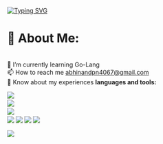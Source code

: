 [![Typing SVG](https://readme-typing-svg.demolab.com?font=Fira+Code&pause=1000&width=435&lines=ABHINAND+P+N;Backend+devloper+Go-Lang;Passionate+In+DevOps;Also+Learn+REACT)](https://git.io/typing-svg)
# 💫 About Me:
<br>🌱 I’m currently learning Go-Lang
<br>📫 How to reach me abhinandpn4067@gmail.com<br>
📄 Know about my experiences 
**languages and tools:**  

<a><img src="https://skillicons.dev/icons?i=go,html,js,bash,css" />
<a/> <br/>
<a><img src="https://skillicons.dev/icons?i=mysql,postgres,bootstrap" />
<a/> <br/>
<a><img src="https://skillicons.dev/icons?i=git,figma,github,githubactions,gitlab,postman" />
<a/>
 <br/>
<a><img src="https://skillicons.dev/icons?i=ae,idea,ai,ps,pr,visualstudio,vscode" />
<a/>
<a><img src="https://skillicons.dev/icons?i=devto,discord,gcp,instagram,linkedin,stackoverflow" />
<a/>
<a><img src="https://skillicons.dev/icons?i=aws,docker,kafka,kubernetes" />
<a/>
[![](https://visitcount.itsvg.in/api?id=abhinandpn&icon=0&color=8)](https://visitcount.itsvg.in)

![](https://quotes-github-readme.vercel.app/api?type=horizontal&theme=radical)



